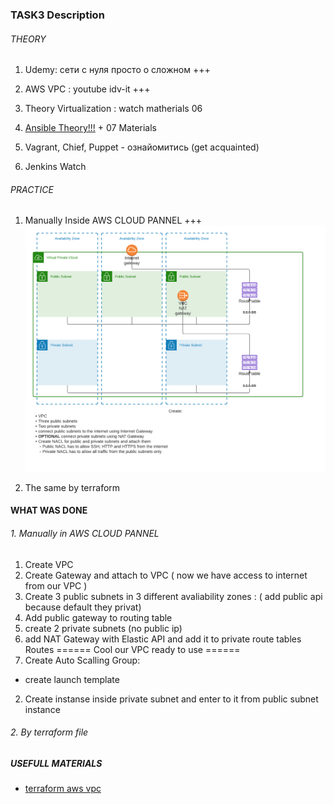 ### TASK3 Description

###### THEORY
1. Udemy: сети с нуля просто о сложном +++ 
2. AWS VPC : youtube idv-it +++

1. Theory Virtualization : watch matherials 06
2. [Ansible Theory!!!](https://www.youtube.com/playlist?list=PLg5SS_4L6LYufspdPupdynbMQTBnZd31N) + 07 Materials 
3. Vagrant, Chief, Puppet - ознайомитись (get acquainted)
4. Jenkins Watch 

###### PRACTICE
1. Manually Inside AWS CLOUD PANNEL +++ 
 ![VPC_TASK.png](images/VPC_task.png) 

2. The same by terraform  

#### WHAT WAS DONE

###### 1. Manually in AWS CLOUD PANNEL
1. Create VPC
2. Create Gateway and attach to VPC ( now we have access to internet from our VPC )
3. Create 3 public subnets in 3 different avaliability zones : ( add public api because default they privat)
4. Add public gateway to routing table 
5. create 2 private subnets (no public ip)
6. add NAT Gateway with Elastic API and add it to private route tables Routes
======
Cool our VPC ready to use 
======
1. Create Auto Scalling Group: 
  - create launch template
2. Create instanse inside private subnet and enter to it from public subnet instance

###### 2. By terraform file


##### USEFULL MATERIALS

- [terraform aws vpc](https://spacelift.io/blog/terraform-aws-vpc)

